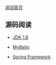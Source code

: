 [返回首页](../README.md)

## 源码阅读

- [JDK 1.8](/notes/源码阅读/JDK.md)

- [MyBatis](/notes/源码阅读/MyBatis.md)

- [Spring Framework](/notes/源码阅读/Spring-framework.md)
